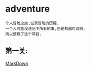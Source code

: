 # adventure
    个人冒险之旅,记录冒险的历程.
    一个人可能没法记下所有的事,但是机器可以啊.
    所以整理了这个项目.

## 第一关: 
  [MarkDown][src1]
   
  [src1]: https://github.com/TwilightTian/adventure/blob/master/Mission-1/MarkDown/learn.md
